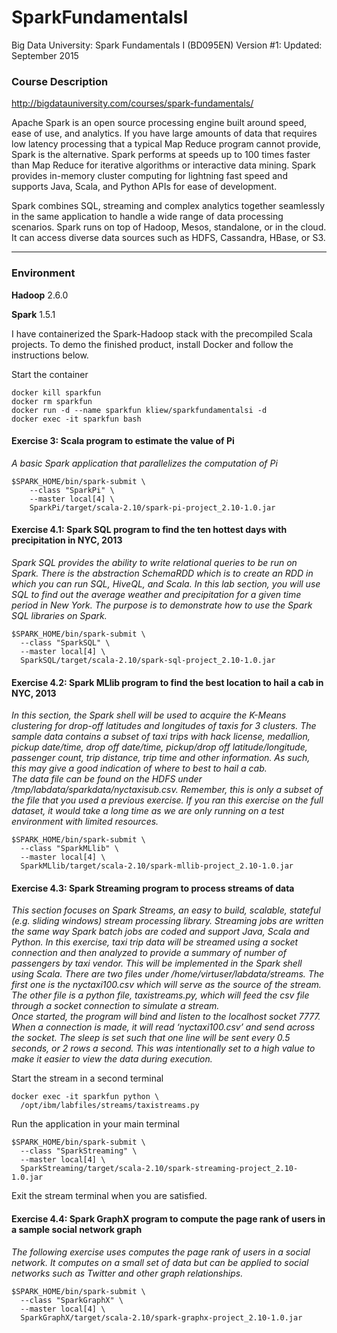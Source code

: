 # SparkFundamentalsI
Big Data University: Spark Fundamentals I (BD095EN) Version #1: Updated: September 2015

### Course Description ###
http://bigdatauniversity.com/courses/spark-fundamentals/

Apache Spark is an open source processing engine built around speed, ease of use, and analytics. If you have large amounts of data that requires low latency processing that a typical Map Reduce program cannot provide, Spark is the alternative. Spark performs at speeds up to 100 times faster than Map Reduce for iterative algorithms or interactive data mining. Spark provides in-memory cluster computing for lightning fast speed and supports Java, Scala, and Python APIs for ease of development.

Spark combines SQL, streaming and complex analytics together seamlessly in the same application to handle a wide range of data processing scenarios. Spark runs on top of Hadoop, Mesos, standalone, or in the cloud. It can access diverse data sources such as HDFS, Cassandra, HBase, or S3.
- - - -
### Environment ###
**Hadoop** 2.6.0

**Spark** 1.5.1

I have containerized the Spark-Hadoop stack with the precompiled Scala projects. To demo the finished product, install Docker and follow the instructions below.


Start the container
```
docker kill sparkfun
docker rm sparkfun
docker run -d --name sparkfun kliew/sparkfundamentalsi -d
docker exec -it sparkfun bash
```

#### Exercise 3: Scala program to estimate the value of Pi ####
*A basic Spark application that parallelizes the computation of Pi*
```
$SPARK_HOME/bin/spark-submit \
    --class "SparkPi" \
    --master local[4] \
    SparkPi/target/scala-2.10/spark-pi-project_2.10-1.0.jar
```

#### Exercise 4.1: Spark SQL program to find the ten hottest days with precipitation in NYC, 2013
*Spark SQL provides the ability to write relational queries to be run on Spark. There is the abstraction SchemaRDD which is to create an RDD in which you can run SQL, HiveQL, and Scala. In this lab section, you will use SQL to find out the average weather and precipitation for a given time period in New York. The purpose is to demonstrate how to use the Spark SQL libraries on Spark.*
```
$SPARK_HOME/bin/spark-submit \
  --class "SparkSQL" \
  --master local[4] \
  SparkSQL/target/scala-2.10/spark-sql-project_2.10-1.0.jar
```
#### Exercise 4.2: Spark MLlib program to find the best location to hail a cab in NYC, 2013 ####
*In this section, the Spark shell will be used to acquire the K-Means clustering for drop-off latitudes and longitudes of taxis for 3 clusters. The sample data contains a subset of taxi trips with hack license, medallion, pickup date/time, drop off date/time, pickup/drop off latitude/longitude, passenger count, trip distance, trip time and other information. As such, this may give a good indication of where to best to hail a cab.  
The data file can be found on the HDFS under /tmp/labdata/sparkdata/nyctaxisub.csv. Remember, this is only a subset of the file that you used a previous exercise. If you ran this exercise on the full dataset, it would take a long time as we are only running on a test environment with limited resources.*
```
$SPARK_HOME/bin/spark-submit \
  --class "SparkMLlib" \
  --master local[4] \
  SparkMLlib/target/scala-2.10/spark-mllib-project_2.10-1.0.jar
```
#### Exercise 4.3: Spark Streaming program to process streams of data ####
*This section focuses on Spark Streams, an easy to build, scalable, stateful (e.g. sliding windows) stream processing library. Streaming jobs are written the same way Spark batch jobs are coded and support Java, Scala and Python. In this exercise, taxi trip data will be streamed using a socket connection and then analyzed to provide a summary of number of passengers by taxi vendor. This will be implemented in the Spark shell using Scala. 
There are two files under /home/virtuser/labdata/streams. The first one is the nyctaxi100.csv which will serve as the source of the stream. The other file is a python file, taxistreams.py, which will feed the csv file through a socket connection to simulate a stream.  
Once started, the program will bind and listen to the localhost socket 7777. When a connection is made, it will read ‘nyctaxi100.csv’ and send across the socket. The sleep is set such that one line will be sent every 0.5 seconds, or 2 rows a second. This was intentionally set to a high value to make it easier to view the data during execution.*

Start the stream in a second terminal
```
docker exec -it sparkfun python \
  /opt/ibm/labfiles/streams/taxistreams.py
```

Run the application in your main terminal
```
$SPARK_HOME/bin/spark-submit \
  --class "SparkStreaming" \
  --master local[4] \
  SparkStreaming/target/scala-2.10/spark-streaming-project_2.10-1.0.jar
```
Exit the stream terminal when you are satisfied.

#### Exercise 4.4: Spark GraphX program to compute the page rank of users in a sample social network graph ####
*The following exercise uses computes the page rank of users in a social network. It computes on a small set of data but can be applied to social networks such as Twitter and other graph relationships.*
```
$SPARK_HOME/bin/spark-submit \
  --class "SparkGraphX" \
  --master local[4] \
  SparkGraphX/target/scala-2.10/spark-graphx-project_2.10-1.0.jar
```
